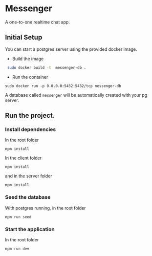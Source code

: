 # Messenger

A one-to-one realtime chat app.

## Initial Setup

You can start a postgres server using the provided docker image.

- Build the image

```bash
 sudo docker build -t  messenger-db .
```

- Run the container

```
sudo docker run -p 0.0.0.0:5432:5432/tcp messenger-db
```

A database called `messenger` will be automatically created with your pg server.

## Run the project.

### Install dependencies

In the root folder

```
npm install
```

In the client folder

```
npm install
```

and in the server folder

```
npm install
```

### Seed the database

With postgres running, in the root folder

```
npm run seed
```

### Start the application

In the root folder

```
npm run dev
```
